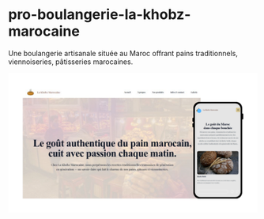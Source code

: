 # pro-boulangerie-la-khobz-marocaine
Une boulangerie artisanale située au Maroc offrant pains traditionnels, viennoiseries, pâtisseries marocaines.

![La Khobz Marocaine](./.github/coverimage.png)